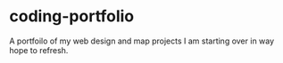 # coding-portfolio
A portfoilo of my web design and map projects
I am starting over in way  hope to refresh.
